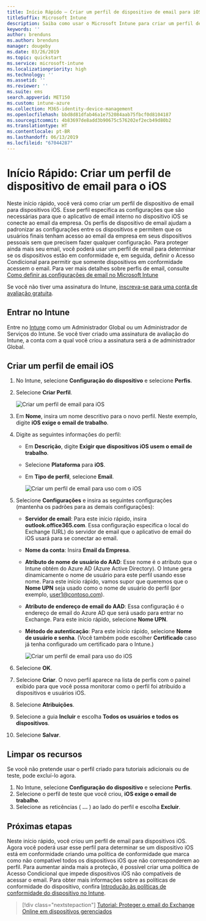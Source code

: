 ```yaml
---
title: Início Rápido – Criar um perfil de dispositivo de email para iOS
titleSuffix: Microsoft Intune
description: Saiba como usar o Microsoft Intune para criar um perfil de dispositivo de email para que dispositivos iOS possam se conectar ao email da empresa com segurança.
keywords: ''
author: brenduns
ms.author: brenduns
manager: dougeby
ms.date: 03/26/2019
ms.topic: quickstart
ms.service: microsoft-intune
ms.localizationpriority: high
ms.technology: ''
ms.assetid: ''
ms.reviewer: ''
ms.suite: ems
search.appverid: MET150
ms.custom: intune-azure
ms.collection: M365-identity-device-management
ms.openlocfilehash: bbd8d81dfab46a1e752084aab75fbcf0d8104187
ms.sourcegitcommit: 4b83697de8add3b90675c576202ef2ecb49d80b2
ms.translationtype: HT
ms.contentlocale: pt-BR
ms.lasthandoff: 06/13/2019
ms.locfileid: "67044287"
---
```

# <a name="quickstart-create-an-email-device-profile-for-ios"></a>Início Rápido: Criar um perfil de dispositivo de email para o iOS

Neste início rápido, você verá como criar um perfil de dispositivo de email para dispositivos iOS. Esse perfil especifica as configurações que são necessárias para que o aplicativo de email interno no dispositivo iOS se conecte ao email da empresa. Os perfis de dispositivo de email ajudam a padronizar as configurações entre os dispositivos e permitem que os usuários finais tenham acesso ao email da empresa em seus dispositivos pessoais sem que precisem fazer qualquer configuração. Para proteger ainda mais seu email, você poderá usar um perfil de email para determinar se os dispositivos estão em conformidade e, em seguida, definir o Acesso Condicional para permitir que somente dispositivos em conformidade acessem o email. Para ver mais detalhes sobre perfis de email, consulte [Como definir as configurações de email no Microsoft Intune](email-settings-configure.md)

Se você não tiver uma assinatura do Intune, [inscreva-se para uma conta de avaliação gratuita](free-trial-sign-up.md).

## <a name="sign-in-to-intune"></a>Entrar no Intune

Entre no [Intune](https://aka.ms/intuneportal) como um Administrador Global ou um Administrador de Serviços do Intune. Se você tiver criado uma assinatura de avaliação do Intune, a conta com a qual você criou a assinatura será a de administrador Global.

## <a name="create-an-ios-email-profile"></a>Criar um perfil de email iOS
1. No Intune, selecione **Configuração do dispositivo** e selecione **Perfis**.
2. Selecione **Criar Perfil**.
   
   ![Criar um perfil de email para iOS](media/quickstart-email-profile/ios-create-profile.png)

3. Em **Nome**, insira um nome descritivo para o novo perfil. Neste exemplo, digite **iOS exige o email de trabalho**.
4. Digite as seguintes informações do perfil:
   - Em **Descrição**, digite **Exigir que dispositivos iOS usem o email de trabalho**.
   - Selecione **Plataforma** para **iOS**.
   - Em **Tipo de perfil**, selecione **Email**.
    
     ![Criar um perfil de email para uso com o iOS](media/quickstart-email-profile/ios-email-profile-name.png)

5. Selecione **Configurações** e insira as seguintes configurações (mantenha os padrões para as demais configurações):
   - **Servidor de email**: Para este início rápido, insira **outlook.office365.com**. Essa configuração especifica o local do Exchange (URL) do servidor de email que o aplicativo de email do iOS usará para se conectar ao email.
   - **Nome da conta**: Insira **Email da Empresa**.
   - **Atributo de nome de usuário do AAD**: Esse nome é o atributo que o Intune obtém do Azure AD (Azure Active Directory). O Intune gera dinamicamente o nome de usuário para este perfil usando esse nome. Para este início rápido, vamos supor que queremos que o **Nome UPN** seja usado como o nome de usuário do perfil (por exemplo, user1@contoso.com).
   - **Atributo de endereço de email do AAD**: Essa configuração é o endereço de email do Azure AD que será usado para entrar no Exchange. Para este início rápido, selecione **Nome UPN**.
   - **Método de autenticação**: Para este início rápido, selecione **Nome de usuário e senha**. (Você também pode escolher **Certificado** caso já tenha configurado um certificado para o Intune.)
    
     ![Criar um perfil de email para uso do iOS](media/quickstart-email-profile/ios-email-profile.png)

6. Selecione **OK**.
7. Selecione **Criar**. O novo perfil aparece na lista de perfis com o painel exibido para que você possa monitorar como o perfil foi atribuído a dispositivos e usuários iOS.
8. Selecione **Atribuições**.
9. Selecione a guia **Incluir** e escolha **Todos os usuários e todos os dispositivos**. 
10. Selecione **Salvar**.

## <a name="clean-up-resources"></a>Limpar os recursos
Se você não pretende usar o perfil criado para tutoriais adicionais ou de teste, pode excluí-lo agora.
1. No Intune, selecione **Configuração do dispositivo** e selecione **Perfis**.
2. Selecione o perfil de teste que você criou, **iOS exige o email de trabalho**.
3. Selecione as reticências ( **...** ) ao lado do perfil e escolha **Excluir**.

## <a name="next-steps"></a>Próximas etapas

Neste início rápido, você criou um perfil de email para dispositivos iOS. Agora você poderá usar esse perfil para determinar se um dispositivo iOS está em conformidade criando uma política de conformidade que marca como não compatível todos os dispositivos iOS que não corresponderem ao perfil. Para aumentar ainda mais a proteção, é possível criar uma política de Acesso Condicional que impede dispositivos iOS não compatíveis de acessar o email. Para obter mais informações sobre as políticas de conformidade do dispositivo, confira [Introdução às políticas de conformidade do dispositivo no Intune](device-compliance-get-started.md).

> [!div class="nextstepaction"]
> [Tutorial: Proteger o email do Exchange Online em dispositivos gerenciados](tutorial-protect-email-on-enrolled-devices.md)
